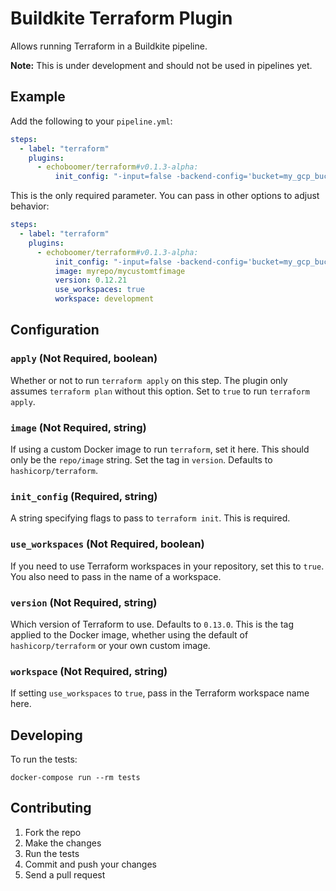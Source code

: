 # Buildkite Terraform Plugin

Allows running Terraform in a Buildkite pipeline.

**Note:** This is under development and should not be used in pipelines yet.

## Example

Add the following to your `pipeline.yml`:

```yml
steps:
  - label: "terraform"
    plugins:
      - echoboomer/terraform#v0.1.3-alpha:
          init_config: "-input=false -backend-config='bucket=my_gcp_bucket' -backend-config='prefix=my-prefix' -backend-config='credentials=sa.json'"
```

This is the only required parameter. You can pass in other options to adjust behavior:

```yml
steps:
  - label: "terraform"
    plugins:
      - echoboomer/terraform#v0.1.3-alpha:
          init_config: "-input=false -backend-config='bucket=my_gcp_bucket' -backend-config='prefix=my-prefix' -backend-config='credentials=sa.json'"
          image: myrepo/mycustomtfimage
          version: 0.12.21
          use_workspaces: true
          workspace: development
```

## Configuration

### `apply` (Not Required, boolean)

Whether or not to run `terraform apply` on this step. The plugin only assumes `terraform plan` without this option. Set to `true` to run `terraform apply`.

### `image` (Not Required, string)

If using a custom Docker image to run `terraform`, set it here. This should only be the `repo/image` string. Set the tag in `version`. Defaults to `hashicorp/terraform`.

### `init_config` (Required, string)

A string specifying flags to pass to `terraform init`. This is required.

### `use_workspaces` (Not Required, boolean)

If you need to use Terraform workspaces in your repository, set this to `true`. You also need to pass in the name of a workspace.

### `version` (Not Required, string)

Which version of Terraform to use. Defaults to `0.13.0`. This is the tag applied to the Docker image, whether using the default of `hashicorp/terraform` or your own custom image.

### `workspace` (Not Required, string)

If setting `use_workspaces` to `true`, pass in the Terraform workspace name here.

## Developing

To run the tests:

```shell
docker-compose run --rm tests
```

## Contributing

1. Fork the repo
2. Make the changes
3. Run the tests
4. Commit and push your changes
5. Send a pull request
